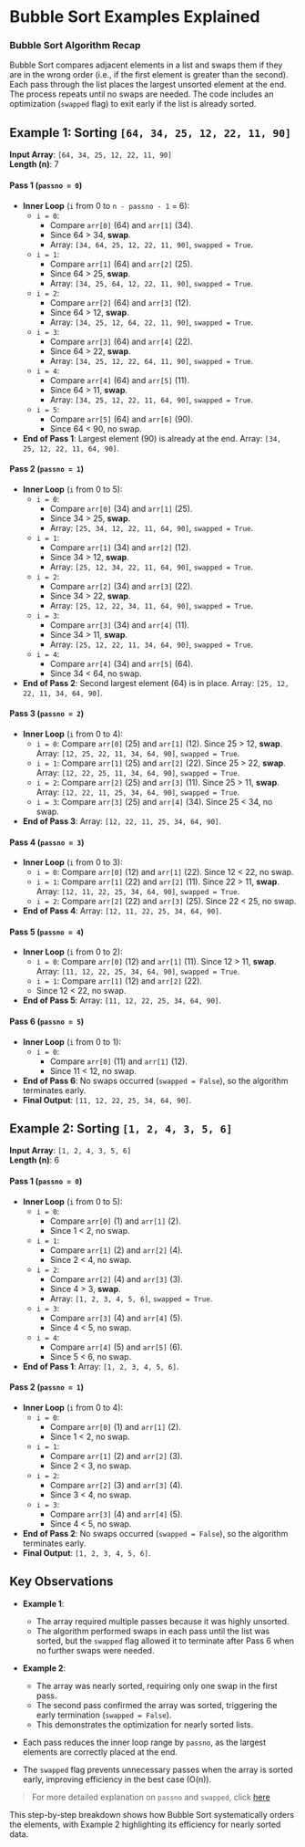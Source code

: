 # Bubble Sort Examples Explained

### Bubble Sort Algorithm Recap
Bubble Sort compares adjacent elements in a list and swaps them if they are in the wrong order (i.e., if the first element is greater than the second). Each pass through the list places the largest unsorted element at the end. The process repeats until no swaps are needed. The code includes an optimization (`swapped` flag) to exit early if the list is already sorted.

## Example 1: Sorting `[64, 34, 25, 12, 22, 11, 90]`
**Input Array**: `[64, 34, 25, 12, 22, 11, 90]`  
**Length (n)**: 7

#### Pass 1 (`passno = 0`)
- **Inner Loop** (`i` from 0 to `n - passno - 1` = 6):
  - `i = 0`: 
    - Compare `arr[0]` (64) and `arr[1]` (34). 
    - Since 64 > 34, **swap**. 
    - Array: `[34, 64, 25, 12, 22, 11, 90]`, `swapped = True`.
  - `i = 1`: 
    - Compare `arr[1]` (64) and `arr[2]` (25). 
    - Since 64 > 25, **swap**. 
    - Array: `[34, 25, 64, 12, 22, 11, 90]`, `swapped = True`.
  - `i = 2`: 
    - Compare `arr[2]` (64) and `arr[3]` (12). 
    - Since 64 > 12, **swap**. 
    - Array: `[34, 25, 12, 64, 22, 11, 90]`, `swapped = True`.
  - `i = 3`: 
    - Compare `arr[3]` (64) and `arr[4]` (22). 
    - Since 64 > 22, **swap**. 
    - Array: `[34, 25, 12, 22, 64, 11, 90]`, `swapped = True`.
  - `i = 4`: 
    - Compare `arr[4]` (64) and `arr[5]` (11). 
    - Since 64 > 11, **swap**. 
    - Array: `[34, 25, 12, 22, 11, 64, 90]`, `swapped = True`.
  - `i = 5`: 
    - Compare `arr[5]` (64) and `arr[6]` (90). 
    - Since 64 < 90, no swap.
- **End of Pass 1**: Largest element (90) is already at the end. Array: `[34, 25, 12, 22, 11, 64, 90]`.

#### Pass 2 (`passno = 1`)
- **Inner Loop** (`i` from 0 to 5):
  - `i = 0`: 
    - Compare `arr[0]` (34) and `arr[1]` (25). 
    - Since 34 > 25, **swap**. 
    - Array: `[25, 34, 12, 22, 11, 64, 90]`, `swapped = True`.
  - `i = 1`: 
    - Compare `arr[1]` (34) and `arr[2]` (12). 
    - Since 34 > 12, **swap**. 
    - Array: `[25, 12, 34, 22, 11, 64, 90]`, `swapped = True`.
  - `i = 2`: 
    - Compare `arr[2]` (34) and `arr[3]` (22). 
    - Since 34 > 22, **swap**. 
    - Array: `[25, 12, 22, 34, 11, 64, 90]`, `swapped = True`.
  - `i = 3`: 
    - Compare `arr[3]` (34) and `arr[4]` (11). 
    - Since 34 > 11, **swap**. 
    - Array: `[25, 12, 22, 11, 34, 64, 90]`, `swapped = True`.
  - `i = 4`: 
    - Compare `arr[4]` (34) and `arr[5]` (64). 
    - Since 34 < 64, no swap.
- **End of Pass 2**: Second largest element (64) is in place. Array: `[25, 12, 22, 11, 34, 64, 90]`.

#### Pass 3 (`passno = 2`)
- **Inner Loop** (`i` from 0 to 4):
  - `i = 0`: Compare `arr[0]` (25) and `arr[1]` (12). Since 25 > 12, **swap**. Array: `[12, 25, 22, 11, 34, 64, 90]`, `swapped = True`.
  - `i = 1`: Compare `arr[1]` (25) and `arr[2]` (22). Since 25 > 22, **swap**. Array: `[12, 22, 25, 11, 34, 64, 90]`, `swapped = True`.
  - `i = 2`: Compare `arr[2]` (25) and `arr[3]` (11). Since 25 > 11, **swap**. Array: `[12, 22, 11, 25, 34, 64, 90]`, `swapped = True`.
  - `i = 3`: Compare `arr[3]` (25) and `arr[4]` (34). Since 25 < 34, no swap.
- **End of Pass 3**: Array: `[12, 22, 11, 25, 34, 64, 90]`.

#### Pass 4 (`passno = 3`)
- **Inner Loop** (`i` from 0 to 3):
  - `i = 0`: Compare `arr[0]` (12) and `arr[1]` (22). Since 12 < 22, no swap.
  - `i = 1`: Compare `arr[1]` (22) and `arr[2]` (11). Since 22 > 11, **swap**. Array: `[12, 11, 22, 25, 34, 64, 90]`, `swapped = True`.
  - `i = 2`: Compare `arr[2]` (22) and `arr[3]` (25). Since 22 < 25, no swap.
- **End of Pass 4**: Array: `[12, 11, 22, 25, 34, 64, 90]`.

#### Pass 5 (`passno = 4`)
- **Inner Loop** (`i` from 0 to 2):
  - `i = 0`: Compare `arr[0]` (12) and `arr[1]` (11). Since 12 > 11, **swap**. Array: `[11, 12, 22, 25, 34, 64, 90]`, `swapped = True`.
  - `i = 1`: Compare `arr[1]` (12) and `arr[2]` (22). 
  - Since 12 < 22, no swap.
- **End of Pass 5**: Array: `[11, 12, 22, 25, 34, 64, 90]`.

#### Pass 6 (`passno = 5`)
- **Inner Loop** (`i` from 0 to 1):
  - `i = 0`: 
    - Compare `arr[0]` (11) and `arr[1]` (12). 
    - Since 11 < 12, no swap.
- **End of Pass 6**: No swaps occurred (`swapped = False`), so the algorithm terminates early.
- **Final Output**: `[11, 12, 22, 25, 34, 64, 90]`.

## Example 2: Sorting `[1, 2, 4, 3, 5, 6]`
**Input Array**: `[1, 2, 4, 3, 5, 6]`  
**Length (n)**: 6

#### Pass 1 (`passno = 0`)
- **Inner Loop** (`i` from 0 to 5):
  - `i = 0`: 
    - Compare `arr[0]` (1) and `arr[1]` (2). 
    - Since 1 < 2, no swap.
  - `i = 1`: 
    - Compare `arr[1]` (2) and `arr[2]` (4). 
    - Since 2 < 4, no swap.
  - `i = 2`: 
    - Compare `arr[2]` (4) and `arr[3]` (3). 
    - Since 4 > 3, **swap**. 
    - Array: `[1, 2, 3, 4, 5, 6]`, `swapped = True`.
  - `i = 3`: 
    - Compare `arr[3]` (4) and `arr[4]` (5). 
    - Since 4 < 5, no swap.
  - `i = 4`: 
    - Compare `arr[4]` (5) and `arr[5]` (6). 
    - Since 5 < 6, no swap.
- **End of Pass 1**: Array: `[1, 2, 3, 4, 5, 6]`.

#### Pass 2 (`passno = 1`)
- **Inner Loop** (`i` from 0 to 4):
  - `i = 0`: 
    - Compare `arr[0]` (1) and `arr[1]` (2). 
    - Since 1 < 2, no swap.
  - `i = 1`: 
    - Compare `arr[1]` (2) and `arr[2]` (3). 
    - Since 2 < 3, no swap.
  - `i = 2`: 
    - Compare `arr[2]` (3) and `arr[3]` (4). 
    - Since 3 < 4, no swap.
  - `i = 3`: 
    - Compare `arr[3]` (4) and `arr[4]` (5). 
    - Since 4 < 5, no swap.
- **End of Pass 2**: No swaps occurred (`swapped = False`), so the algorithm terminates early.
- **Final Output**: `[1, 2, 3, 4, 5, 6]`.

## Key Observations
- **Example 1**: 
  - The array required multiple passes because it was highly unsorted. 
  - The algorithm performed swaps in each pass until the list was sorted, but the `swapped` flag allowed it to terminate after Pass 6 when no further swaps were needed.

- **Example 2**: 
  - The array was nearly sorted, requiring only one swap in the first pass. 
  - The second pass confirmed the array was sorted, triggering the early termination (`swapped = False`). 
  - This demonstrates the optimization for nearly sorted lists.
- Each pass reduces the inner loop range by `passno`, as the largest elements are correctly placed at the end.
- The `swapped` flag prevents unnecessary passes when the array is sorted early, improving efficiency in the best case (O(n)).

>For more detailed explanation on `passno` and `swapped`, click [here](best_practice.md)

This step-by-step breakdown shows how Bubble Sort systematically orders the elements, with Example 2 highlighting its efficiency for nearly sorted data.